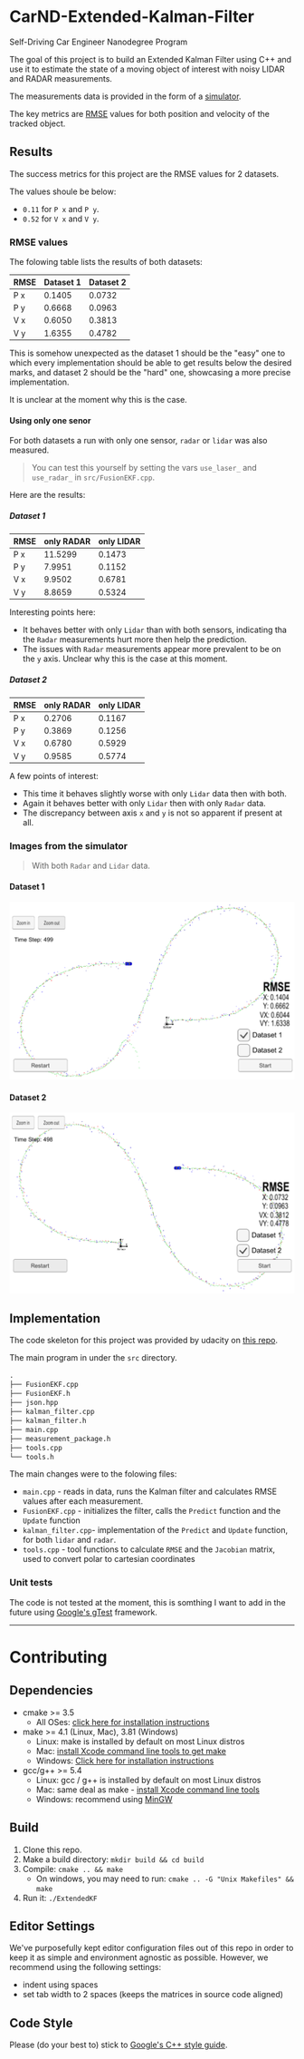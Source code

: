 # CarND-Extended-Kalman-Filter

Self-Driving Car Engineer Nanodegree Program

The goal of this project is to build an Extended Kalman Filter using C++ and
use it to estimate the state of a moving object of interest with noisy LIDAR
and RADAR measurements.

The measurements data is provided in the form of a [simulator](https://github.com/udacity/self-driving-car-sim/releases).

The key metrics are [RMSE](https://en.wikipedia.org/wiki/Root-mean-square_deviation) values for both position and velocity of the tracked
object.

## Results

The success metrics for this project are the RMSE values for 2 datasets.

The values shoule be below:
- `0.11` for `P x` and `P y`.
- `0.52` for `V x` and `V y`.

### RMSE values

The folowing table lists the results of both datasets:

| RMSE | Dataset 1 | Dataset 2 |
|------|-----------|-----------|
| P x  |  0.1405   |  0.0732   |
| P y  |  0.6668   |  0.0963   |
| V x  |  0.6050   |  0.3813   |
| V y  |  1.6355   |  0.4782   |

This is somehow unexpected as the dataset 1 should be the "easy" one to which every
implementation should be able to get results below the desired marks, and dataset 2
should be the "hard" one, showcasing a more precise implementation.

It is unclear at the moment why this is the case.

#### Using only one senor

For both datasets a run with only one sensor, `radar` or `lidar` was also measured. 

> You can test this yourself by setting the vars `use_laser_` and `use_radar_` in `src/FusionEKF.cpp`.

Here are the results:

##### Dataset 1

| RMSE | only RADAR | only LIDAR |
|------|-----------|-----------|
| P x  |  11.5299   |  0.1473   |
| P y  |  7.9951   |  0.1152   |
| V x  |  9.9502   |  0.6781   |
| V y  |  8.8659   |  0.5324   |

Interesting points here:
- It behaves better with only `Lidar` than with both sensors, indicating tha the `Radar` measurements hurt more then help the prediction.
- The issues with `Radar` measurements appear more prevalent to be on the `y` axis. Unclear why this is the case at this moment.

##### Dataset 2

| RMSE | only RADAR | only LIDAR |
|------|-----------|-----------|
| P x  |  0.2706   |  0.1167   |
| P y  |  0.3869   |  0.1256   |
| V x  |  0.6780   |  0.5929   |
| V y  |  0.9585   |  0.5774   |

A few points of interest:
- This time it behaves slightly worse with only `Lidar` data then with both.
- Again it behaves better with only `Lidar` then with only `Radar` data. 
- The discrepancy between axis `x` and `y` is not so apparent if present at all. 

### Images from the simulator

> With both `Radar` and `Lidar` data.

#### Dataset 1

![alt text](results/EKF-dataset-1.png "Dataset 1")

#### Dataset 2

![alt text](results/EKF-dataset-2.png "Dataset 2")

## Implementation

The code skeleton for this project was provided by udacity on [this repo](https://github.com/udacity/CarND-Extended-Kalman-Filter-Project).

The main program in under the `src` directory.
```
.
├── FusionEKF.cpp
├── FusionEKF.h
├── json.hpp
├── kalman_filter.cpp
├── kalman_filter.h
├── main.cpp
├── measurement_package.h
├── tools.cpp
└── tools.h
```

The main changes were to the folowing files:

- `main.cpp` - reads in data, runs the Kalman filter and calculates RMSE values after each measurement.
- `FusionEKF.cpp` - initializes the filter, calls the `Predict` function and the `Update` function
- `kalman_filter.cpp`- implementation of the `Predict` and `Update` function, for both `lidar` and `radar`.
- `tools.cpp` - tool functions to calculate `RMSE` and the `Jacobian` matrix, used to convert polar to cartesian coordinates

### Unit tests

The code is not tested at the moment, this is somthing I want to add in the future using [Google's gTest](https://github.com/google/googletest) framework.

---

# Contributing

## Dependencies

* cmake >= 3.5
  * All OSes: [click here for installation instructions](https://cmake.org/install/)
* make >= 4.1 (Linux, Mac), 3.81 (Windows)
  * Linux: make is installed by default on most Linux distros
  * Mac: [install Xcode command line tools to get make](https://developer.apple.com/xcode/features/)
  * Windows: [Click here for installation instructions](http://gnuwin32.sourceforge.net/packages/make.htm)
* gcc/g++ >= 5.4
  * Linux: gcc / g++ is installed by default on most Linux distros
  * Mac: same deal as make - [install Xcode command line tools](https://developer.apple.com/xcode/features/)
  * Windows: recommend using [MinGW](http://www.mingw.org/)

## Build

1. Clone this repo.
2. Make a build directory: `mkdir build && cd build`
3. Compile: `cmake .. && make` 
   * On windows, you may need to run: `cmake .. -G "Unix Makefiles" && make`
4. Run it: `./ExtendedKF `

## Editor Settings

We've purposefully kept editor configuration files out of this repo in order to
keep it as simple and environment agnostic as possible. However, we recommend
using the following settings:

* indent using spaces
* set tab width to 2 spaces (keeps the matrices in source code aligned)

## Code Style

Please (do your best to) stick to [Google's C++ style guide](https://google.github.io/styleguide/cppguide.html).
